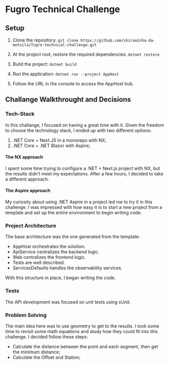 # Fugro Technical Challenge

## Setup
1. Clone the repository:
`git clone https://github.com/shirominha-da-motoila/fugro-technical-challenge.git`

3. At the project root, restore the required dependencies:
`dotnet restore`

4. Build the project:
`dotnet build`

5. Run the application:
`dotnet run --project AppHost`

6. Follow the URL in the console to access the AppHost hub.

## Challange Walkthrought and Decisions
### Tech-Stack
In this challange, I focused on having a great time with it. Given the freedom to choose the technology stack, I ended up with two different options:

1. .NET Core + Next.JS in a monorepo with NX;
2. .NET Core + .NET Blazor with Aspire;

#### The NX approach
I spent some time trying to configure a .NET + Next.js project with NX, but the results didn’t meet my expectations. 
After a few hours, I decided to take a different approach.

#### The Aspire approach
My curiosity about using .NET Aspire in a project led me to try it in this challenge. I was impressed with how easy it is to start a new project from a template and set up the entire environment to begin writing code.

### Project Architecture
The base architecture was the one generated from the template:

- AppHost orchestrates the solution.
- ApiService centralizes the backend logic.
- Web centralizes the frontend logic.
- Tests are well described.
- ServicesDefaults handles the observability services.

With this structure in place, I began writing the code.

### Tests
The API development was focused on unit tests using xUnit.

### Problem Solving
The main idea here was to use geometry to get to the results. I took some time to revisit some math equations and study how they could fit into this challenge.
I decided follow these steps:
- Calculate the distance between the point and each segment, then get the minimum distance;
- Calculate the Offset and Station;
